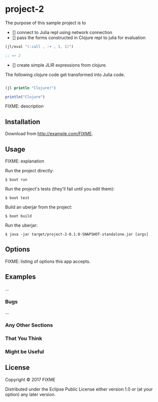 # project-2

The purpose of this sample project is to

- [] connect to Julia repl using network connection
- [] pass the forms constructed in Clojure repl to julia for evaluation 

```clojure
(jl/eval "(:call , :+ , 1, 1)")

;; => 2

```


- [] create simple JLIR expressions from clojure.

The following clojure code get transformed into Julia code.

```clojure

(jl println "Clojure!")

```



```julia
println("Clojure")

```





FIXME: description

## Installation

Download from http://example.com/FIXME.

## Usage

FIXME: explanation

Run the project directly:

    $ boot run

Run the project's tests (they'll fail until you edit them):

    $ boot test

Build an uberjar from the project:

    $ boot build

Run the uberjar:

    $ java -jar target/project-2-0.1.0-SNAPSHOT-standalone.jar [args]

## Options

FIXME: listing of options this app accepts.

## Examples

...

### Bugs

...

### Any Other Sections
### That You Think
### Might be Useful

## License

Copyright © 2017 FIXME

Distributed under the Eclipse Public License either version 1.0 or (at
your option) any later version.
